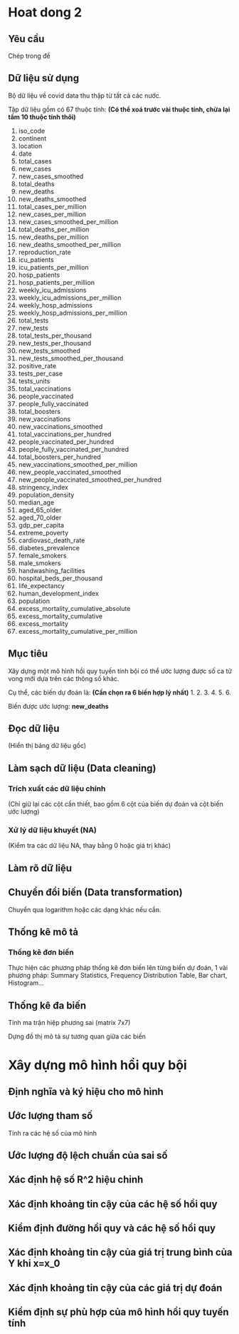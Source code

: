 # Hoat dong 2
## Yêu cầu
Chép trong đề

## Dữ liệu sử dụng
Bộ dữ liệu về covid data thu thập từ tất cả các nước.

Tập dữ liệu gồm có 67 thuộc tính: **(Có thể xoá trước vài thuộc tính, chừa lại tầm 10 thuộc tính thôi)**
1. iso_code
2. continent
3. location
4. date
5. total_cases
6. new_cases
7. new_cases_smoothed
8. total_deaths
9. new_deaths
10. new_deaths_smoothed
11. total_cases_per_million
12. new_cases_per_million
13. new_cases_smoothed_per_million
14. total_deaths_per_million
15. new_deaths_per_million
16. new_deaths_smoothed_per_million
17. reproduction_rate
18. icu_patients
19. icu_patients_per_million
20. hosp_patients
21. hosp_patients_per_million
22. weekly_icu_admissions
23. weekly_icu_admissions_per_million
24. weekly_hosp_admissions
25. weekly_hosp_admissions_per_million
26. total_tests
27. new_tests
28. total_tests_per_thousand
29. new_tests_per_thousand
30. new_tests_smoothed
31. new_tests_smoothed_per_thousand
32. positive_rate
33. tests_per_case
34. tests_units
35. total_vaccinations
36. people_vaccinated
37. people_fully_vaccinated
38. total_boosters
39. new_vaccinations
40. new_vaccinations_smoothed
41. total_vaccinations_per_hundred
42. people_vaccinated_per_hundred
43. people_fully_vaccinated_per_hundred
44. total_boosters_per_hundred
45. new_vaccinations_smoothed_per_million
46. new_people_vaccinated_smoothed
47. new_people_vaccinated_smoothed_per_hundred
48. stringency_index
49. population_density
50. median_age
51. aged_65_older
52. aged_70_older
53. gdp_per_capita
54. extreme_poverty
55. cardiovasc_death_rate
56. diabetes_prevalence
57. female_smokers
58. male_smokers
59. handwashing_facilities
60. hospital_beds_per_thousand
61. life_expectancy
62. human_development_index
63. population
64. excess_mortality_cumulative_absolute
65. excess_mortality_cumulative
66. excess_mortality
67. excess_mortality_cumulative_per_million

## Mục tiêu 
Xây dựng một mô hình hồi quy tuyến tính bội có thể ước lượng được số ca tử vong mới dựa trên các thông số khác.

Cụ thể, các biến dự đoán là: **(Cần chọn ra 6 biến hợp lý nhất)**
1. 
2. 
3. 
4. 
5. 
6. 

Biến được ước lượng: **new_deaths**
## Đọc dữ liệu
(Hiển thị bảng dữ liệu gốc)

## Làm sạch dữ liệu (Data cleaning)
### Trích xuất các dữ liệu chính
(Chỉ giữ lại các cột cần thiết, bao gồm 6 cột của biến dự đoán và cột biến ước lượng)
### Xử lý dữ liệu khuyết (NA)
(Kiểm tra các dữ liệu NA, thay bằng 0 hoặc giá trị khác)

## Làm rõ dữ liệu 
## Chuyển đổi biến (Data transformation)
Chuyển qua logarithm hoặc các dạng khác nếu cần.
## Thống kê mô tả
### Thống kê đơn biến
Thực hiện các phương pháp thống kê đơn biến lên từng biến dự đoán, 1 vài phương pháp: Summary Statistics, Frequency Distribution Table, Bar chart, Histogram... 

## Thống kê đa biến
Tính ma trận hiệp phương sai (matrix 7x7)

Dựng đồ thị mô tả sự tương quan giữa các biến

# Xây dựng mô hình hồi quy bội
## Định nghĩa và ký hiệu cho mô hình

## Ước lượng tham số
Tính ra các hệ số của mô hình

## Ước lượng độ lệch chuẩn của sai số

## Xác định hệ số R^2 hiệu chỉnh

## Xác định khoảng tin cậy của các hệ số hồi quy

## Kiểm định đường hồi quy và các hệ số hồi quy

## Xác định khoảng tin cậy của giá trị trung bình của Y khi x=x_0

## Xác định khoảng tin cậy của các giá trị dự đoán

## Kiểm định sự phù hợp của mô hình hồi quy tuyến tính